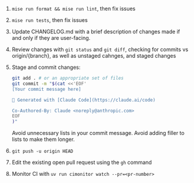 1. `mise run format && mise run lint`, then fix issues
2. `mise run tests`, then fix issues
3. Update CHANGELOG.md with a brief description of changes made if and only if they are user-facing.
4. Review changes with `git status` and `git diff`, checking for commits vs origin/{branch}, as well as unstaged cahnges, and staged changes
5. Stage and commit changes:

   ```bash
   git add . # or an appropriate set of files
   git commit -m "$(cat <<'EOF'
   [Your commit message here]
   
   🤖 Generated with [Claude Code](https://claude.ai/code)
   
   Co-Authored-By: Claude <noreply@anthropic.com>
   EOF
   )"
   ```

   Avoid unnecessary lists in your commit message. Avoid adding filler to lists to make them longer.
6. `git push -u origin HEAD`
7. Edit the existing open pull request using the `gh` command
8. Monitor CI with `uv run cimonitor watch --pr=<pr-number>`
